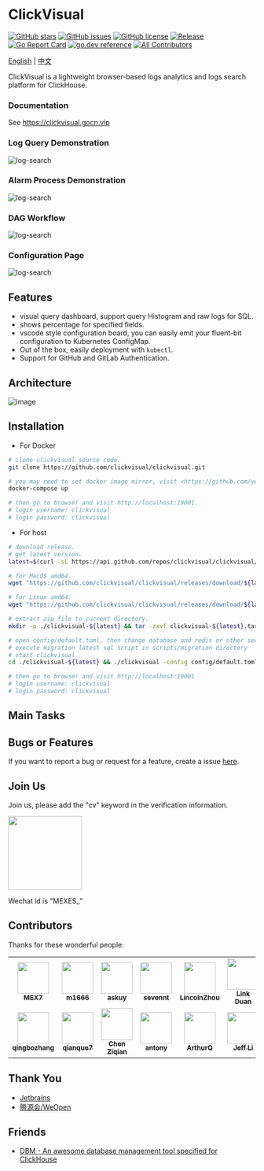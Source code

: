 # ClickVisual

[![GitHub stars](https://img.shields.io/github/stars/clickvisual/clickvisual)](https://github.com/clickvisual/clickvisual/stargazers)
[![GitHub issues](https://img.shields.io/github/issues/clickvisual/clickvisual)](https://github.com/clickvisual/clickvisual/issues)
[![GitHub license](https://img.shields.io/github/license/clickvisual/clickvisual)](https://github.com/clickvisual/clickvisual/blob/master/LICENSE)
[![Release](https://img.shields.io/github/v/release/clickvisual/clickvisual.svg)](https://github.com/clickvisual/clickvisual)
[![Go Report Card](https://goreportcard.com/badge/github.com/clickvisual/clickvisual)](https://goreportcard.com/report/github.com/clickvisual/clickvisual)
[![go.dev reference](https://img.shields.io/badge/go.dev-reference-007d9c?logo=go&logoColor=white&style=flat-square)](https://pkg.go.dev/github.com/clickvisual/clickvisual?tab=doc)
[![All Contributors](https://img.shields.io/badge/all_contributors-9-orange.svg?style=flat-square)](#contributors-)

[English](https://github.com/clickvisual/clickvisual/blob/master/README.md) | [中文](https://github.com/clickvisual/clickvisual/blob/master/README-CN.md)

ClickVisual is a lightweight browser-based logs analytics and logs search platform for ClickHouse.

### Documentation

See <https://clickvisual.gocn.vip>

### Log Query Demonstration
![log-search](https://cdn.gocn.vip/clickvisual/assets/img/logs.b24e990e.gif)

### Alarm Process Demonstration
![log-search](https://cdn.gocn.vip/clickvisual/assets/img/alarm.c7d6042a.gif)

### DAG Workflow
![log-search](https://cdn.gocn.vip/clickvisual/assets/img/dag.f8977497.png)

### Configuration Page
![log-search](https://cdn.gocn.vip/clickvisual/assets/img/visual-configuration.62ebf9ad.png)

## Features

- visual query dashboard, support query Histogram and raw logs for SQL.
- shows percentage for specified fields.
- vscode style configuration board, you can easily emit your fluent-bit configuration to Kubernetes ConfigMap.
- Out of the box, easily deployment with `kubectl`.
- Support for GitHub and GitLab Authentication.

## Architecture

![image](https://cdn.gocn.vip/clickvisual/assets/img/technical-architecture.f3cf8d04.png)

## Installation

- For Docker

```bash
# clone clickvisual source code.
git clone https://github.com/clickvisual/clickvisual.git

# you may need to set docker image mirror, visit <https://github.com/yeasy/docker_practice/blob/master/install/mirror.md> for details.
docker-compose up

# then go to browser and visit http://localhost:19001.
# login username: clickvisual 
# login password: clickvisual
```

- For host

```bash
# download release.
# get latest version.
latest=$(curl -sL https://api.github.com/repos/clickvisual/clickvisual/releases/latest | grep  ".tag_name" | sed -E 's/.*"([^"]+)".*/\1/')

# for MacOS amd64.
wget "https://github.com/clickvisual/clickvisual/releases/download/${latest}/clickvisual-${latest}-darwin-amd64.tar.gz" -O clickvisual-${latest}.tar.gz 

# for Linux amd64.
wget "https://github.com/clickvisual/clickvisual/releases/download/${latest}/clickvisual-${latest}-linux-amd64.tar.gz" -O clickvisual-$(latest).tar.gz  

# extract zip file to current directory.
mkdir -p ./clickvisual-${latest} && tar -zxvf clickvisual-${latest}.tar.gz -C ./clickvisual-${latest}

# open config/default.toml, then change database and redis or other section configuration
# execute migration latest sql script in scripts/migration directory
# start clickvisual
cd ./clickvisual-${latest} && ./clickvisual -config config/default.toml

# then go to browser and visit http://localhost:19001
# login username: clickvisual
# login password: clickvisual
```


## Main Tasks

## Bugs or Features

If you want to report a bug or request for a feature, create a issue [here](https://github.com/clickvisual/clickvisual/issues).

## Join Us

Join us, please add the "cv" keyword in the verification information. 

 <img src="https://helpcenter.shimonote.com/uploads/0LNQ550801CF2.png" width="150" />

Wechat id is "MEXES_"

## Contributors

Thanks for these wonderful people:
<!-- ALL-CONTRIBUTORS-LIST:START - Do not remove or modify this section -->
<!-- prettier-ignore-start -->
<!-- markdownlint-disable -->
<table>
  <tbody>
    <tr>
      <td align="center"><a href="https://kl7sn.github.io"><img src="https://avatars.githubusercontent.com/u/2037801?v=4" width="64px;" alt=""/><br /><sub><b>MEX7</b></sub></a></td>
      <td align="center"><a href="https://m1666.github.io"><img src="https://avatars.githubusercontent.com/u/39024186?v=4" width="64px;" alt=""/><br /><sub><b>m1666</b></sub></a></td>
      <td align="center"><a href="https://github.com/askuy"><img src="https://avatars.githubusercontent.com/u/14119383?v=4" width="64px;" alt=""/><br /><sub><b>askuy</b></sub></a></td>
      <td align="center"><a href="https://github.com/sevennt"><img src="https://avatars.githubusercontent.com/u/10843736?v=4" width="64px;" alt=""/><br /><sub><b>sevennt</b></sub></a></td>
      <td align="center"><a href="http://blog.lincolnzhou.com/"><img src="https://avatars.githubusercontent.com/u/3911154?v=4" width="64px;" alt=""/><br /><sub><b>LincolnZhou</b></sub></a></td>
      <td align="center"><a href="https://www.duanlv.ltd"><img src="https://avatars.githubusercontent.com/u/20787331?v=4" width="64px;" alt=""/><br /><sub><b>Link Duan</b></sub></a></td>
      <td align="center"><a href="https://findcat.cn/"><img src="https://avatars.githubusercontent.com/u/37197772?v=4" width="64px;" alt=""/><br /><sub><b>梁桂锋</b></sub></a></td>
    </tr>
    <tr>
      <td align="center"><a href="https://github.com/qingbozhang"><img src="https://avatars.githubusercontent.com/u/14026937?v=4" width="64px;" alt=""/><br /><sub><b>qingbozhang</b></sub></a></td>
      <td align="center"><a href="https://github.com/qianque7"><img src="https://avatars.githubusercontent.com/u/68426635?v=4" width="64px;" alt=""/><br /><sub><b>qianque7</b></sub></a></td>
      <td align="center"><a href="https://github.com/rotk2022"><img src="https://avatars.githubusercontent.com/u/105830845?v=4" width="64px;" alt=""/><br /><sub><b>Chen Ziqian</b></sub></a></td>
      <td align="center"><a href="https://github.com/antonyaz"><img src="https://avatars.githubusercontent.com/u/73863938?v=4" width="64px;" alt=""/><br /><sub><b>antony</b></sub></a></td>
      <td align="center"><a href="https://github.com/ArthurQiuys"><img src="https://avatars.githubusercontent.com/u/16526475?v=4" width="64px;" alt=""/><br /><sub><b>ArthurQ</b></sub></a></td>
      <td align="center"><a href="http://laojianzi.github.io"><img src="https://avatars.githubusercontent.com/u/42930263?v=4" width="64px;" alt=""/><br /><sub><b>Jeff Li</b></sub></a></td>
      <td align="center"><a href="http://www.asarea.cn"><img src="https://avatars.githubusercontent.com/u/3275714?v=4" width="64px;" alt=""/><br /><sub><b>Ather Shu</b></sub></a></td>
    </tr>
  </tbody>
</table>

<!-- markdownlint-restore -->
<!-- prettier-ignore-end -->

<!-- ALL-CONTRIBUTORS-LIST:END -->

## Thank You
 
- [Jetbrains](https://www.jetbrains.com)
- [腾源会/WeOpen](https://cloud.tencent.com/act/pro/weopen-home)

## Friends

- [DBM - An awesome database management tool specified for ClickHouse](https://github.com/EdurtIO/dbm)
